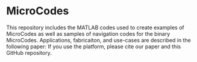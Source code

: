 # MicroCodes
This repository includes the MATLAB codes used to create examples of MicroCodes as well as samples of navigation codes for the binary MicroCodes. Applications, fabricaiton, and use-cases are described in the following paper: 
If you use the platform, please cite our paper and this GitHub repository.
